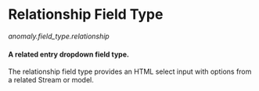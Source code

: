 # Relationship Field Type

*anomaly.field_type.relationship*

#### A related entry dropdown field type.

The relationship field type provides an HTML select input with options from a related Stream or model.
